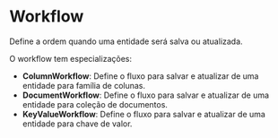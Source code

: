 # Workflow

Define a ordem quando uma entidade será salva ou atualizada.

O workflow tem especializações:

* **ColumnWorkflow**: Define o fluxo para salvar e atualizar de uma entidade para família de colunas.
* **DocumentWorkflow**: Define o fluxo para salvar e atualizar de uma entidade para coleção de documentos.
* **KeyValueWorkflow**: Define o fluxo para salvar e atualizar de uma entidade para chave de valor.

